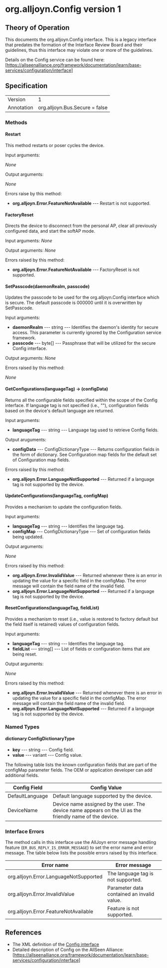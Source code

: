 # org.alljoyn.Config version 1

## Theory of Operation

This documents the org.alljoyn.Config interface.  This is a legacy interface
that predates the formation of the Interface Review Board and their guidelines,
thus this interface may violate one or more of the guidelines.

Details on the Config service can be found here:
[https://allseenalliance.org/framework/documentation/learn/base-services/configuration/interface]


## Specification

|                       |                                                                       |
|-----------------------|-----------------------------------------------------------------------|
| Version               | 1                                                                     |
| Annotation            | org.alljoyn.Bus.Secure = false                                        |

### Methods

#### Restart

This method restarts or poser cycles the device.

Input arguments:

_None_

Output arguments:

_None_

Errors raise by this method:

  * **org.alljoyn.Error.FeatureNotAvailable** --- Restart is not supported.


#### FactoryReset

Directs the device to disconnect from the personal AP, clear all previously
configured data, and start the softAP mode.

Input arguments:
_None_

Output arguments:
_None_

Errors raised by this method:

  * **org.alljoyn.Error.FeatureNotAvailable** --- FactoryReset is not supported.


#### SetPasscode(daemonRealm, passcode)

Updates the passcode to be used for the org.alljoyn.Config interface which is
secure. The default passcode is 000000 until it is overwritten by SetPasscode.

Input arguments:

  * **daemonRealm** --- string --- Identifies the daemon's identity for secure
    access. This parameter is currently ignored by the Configuration service
    framework.
  * **passcode** --- byte[] --- Passphrase that will be utilized for the secure
    Config interface.

Output arguments:
_None_

Errors raised by this method:

_None_


#### GetConfigurations(languageTag) -> (configData)

Returns all the configurable fields specified within the scope of the Config
interface. If language tag is not specified (i.e., ""), configuration fields
based on the device's default language are returned.

Input arguments:

  * **languageTag** --- string --- Language tag used to retrieve Config fields.

Output aruguments:

  * **configData** --- ConfigDictionaryType --- Returns configuration fields in
    the form of dictionary. See Configuration map fields for the default set of
    Configuration map fields.

Errors raised by this method:

  * **org.alljoyn.Error.LanguageNotSupported** --- Returned if a language tag is
    not supported by the device.


#### UpdateConfigurations(languageTag, configMap)

Provides a mechanism to update the configuration fields.

Input arguments:

  * **languageTag** --- string --- Identifies the language tag.
  * **configMap** --- ConfigDictionaryType --- Set of configuration fields being
    updated.

Output arguments:

_None_

Errors raised by this method:

  * **org.alljoyn.Error.InvalidValue** --- Returned whenever there is an error
    in updating the value for a specific field in the configMap. The error
    message will contain the field name of the invalid field.
  * **org.alljoyn.Error.LanguageNotSupported** --- Returned if a language tag is
    not supported by the device.


#### ResetConfigurations(languageTag, fieldList)

Provides a mechanism to reset (i.e., value is restored to factory default but
the field itself is retained) values of configuration fields.

Input arguments:

  * **languageTag** --- string --- Identifies the language tag.
  * **fieldList** --- string[] --- List of fields or configuration items that
    are being reset.

Output arguments:

_None_

Errors raised by this method:

  * **org.alljoyn.Error.InvalidValue** --- Returned whenever there is an error
    in updating the value for a specific field in the configMap. The error
    message will contain the field name of the invalid field.
  * **org.alljoyn.Error.LanguageNotSupported** --- Returned if a language tag is
    not supported by the device.



### Named Types

#### dictionary ConfigDictionaryType

  * **key** --- string --- Config field.
  * **value** --- variant --- Config value.
  
The following table lists the known configuration fields that are part of the
configMap parameter fields. The OEM or application developer can add additional
fields.

| Config Field    | Config Value                                                                                            |
|-----------------|---------------------------------------------------------------------------------------------------------|
| DefaultLanguage | Default language supported by the device.                                                               |
| DeviceName      | Device name assigned by the user. The device name appears on the UI as the friendly name of the device. |


### Interface Errors

The method calls in this interface use the AllJoyn error message handling feature
(`ER_BUS_REPLY_IS_ERROR_MESSAGE`) to set the error name and error message. The table
below lists the possible errors raised by this interface.

| Error name                             | Error message                              |
|----------------------------------------|--------------------------------------------|
| org.alljoyn.Error.LanguageNotSupported | The language tag is not supported.         |
| org.alljoyn.Error.InvalidValue         | Parameter data contained an invalid value. |
| org.alljoyn.Error.FeatureNotAvailable  | Feature is not supported.                  |


## References

  * The XML definition of the [Config interface](Config-v1.xml)
  * Detailed description of Config on the AllSeen Alliance: [https://allseenalliance.org/framework/documentation/learn/base-services/configuration/interface]

